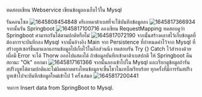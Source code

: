 ทดสอบเขียน Webservice เขียนข้อมูลลงเก็บไว้ใน Mysql

รันคอนโซล
![1645808454848](https://user-images.githubusercontent.com/84636543/155758948-42ecb92a-1842-463d-b106-6aa4eec09b80.jpg)
ครีเอทดาต้าเบสที่จะใช้บันทึกข้อมูลลง
![1645817366934](https://user-images.githubusercontent.com/84636543/155779578-65db8375-4738-41e9-ada7-148d361b41c5.jpg)
จากนั้นรัน Springboot
![1645817100716](https://user-images.githubusercontent.com/84636543/155780188-04e60f18-fe26-49c8-9081-e985bd8b63ab.jpg)
ลองเขียน RequestMapping ทดสอบดูว่า Springboot ศามารถรันได้ตามปกติหรือไม่
![1645817072190](https://user-images.githubusercontent.com/84636543/155781001-e98b365a-4a7b-4f79-801c-1585f97012c8.jpg)
จากนั้นสร้างคลาสไว้เก็บข้อมูลที่ต้องการจะบันทึกลง Mysql จากนั้นอ้างอิง Main จาก Persistence ที่กำหนดค่าไว้จาก Mysql ที่สร้างยูสเซอร์ขึ้นมาแลกแกรนข้อมูลไปเก็บไว้ในอีกส่วนนึง
ทดสอบรัน Try {} Catch ไว้สำรองด้วยเผื่อมี Error จะได้ Thorw ออกไปแสดงได้ ถ้าข้อมูลบันทึกเข้าดาต้าเบสปกติ ให้ Springboot คืนสถานะ "Ok" ออกมา
![1645817161366](https://user-images.githubusercontent.com/84636543/155783795-991aedee-1d67-4f4c-9b77-70294f10782a.jpg)
จากนั้นลองเข้าไปใน Mysql และเรียกดูข้อมูลถ้ารันสปริงบูทได้ตามปกติและไม่ผิดพลาดตรงไหนข้อมูลจะขึ้นโชวในเทบิ้ลเรียบร้อย ทุกครั้งที่มีการรันสปริงบูทเข้าไปจะบันทึกข้อมูลใหม่เข้าไป 1 ครั้งเสมอ
![1645817200441](https://user-images.githubusercontent.com/84636543/155784000-7d71fc1c-dbc7-46c1-a5e8-57fd917f15cb.jpg)

จบการ Insert data from SpringBoot to Mysql.
